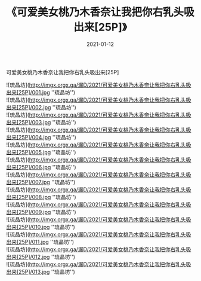 ﻿---
layout: post
title:  《可爱美女桃乃木香奈让我把你右乳头吸出来[25P]》
date:   2021-01-12
img: imgx.orgx.ga/漏D/2021/可爱美女桃乃木香奈让我把你右乳头吸出来[25P]/000.jpg
categories: [美女, 性感, 泳衣]
---

可爱美女桃乃木香奈让我把你右乳头吸出来[25P]

![琉晶坊](http://imgx.orgx.ga/漏D/2021/可爱美女桃乃木香奈让我把你右乳头吸出来[25P]/001.jpg ''琉晶坊'') <br>
![琉晶坊](http://imgx.orgx.ga/漏D/2021/可爱美女桃乃木香奈让我把你右乳头吸出来[25P]/002.jpg ''琉晶坊'') <br>
![琉晶坊](http://imgx.orgx.ga/漏D/2021/可爱美女桃乃木香奈让我把你右乳头吸出来[25P]/003.jpg ''琉晶坊'') <br>
![琉晶坊](http://imgx.orgx.ga/漏D/2021/可爱美女桃乃木香奈让我把你右乳头吸出来[25P]/004.jpg ''琉晶坊'') <br>
![琉晶坊](http://imgx.orgx.ga/漏D/2021/可爱美女桃乃木香奈让我把你右乳头吸出来[25P]/005.jpg ''琉晶坊'') <br>
![琉晶坊](http://imgx.orgx.ga/漏D/2021/可爱美女桃乃木香奈让我把你右乳头吸出来[25P]/006.jpg ''琉晶坊'') <br>
![琉晶坊](http://imgx.orgx.ga/漏D/2021/可爱美女桃乃木香奈让我把你右乳头吸出来[25P]/007.jpg ''琉晶坊'') <br>
![琉晶坊](http://imgx.orgx.ga/漏D/2021/可爱美女桃乃木香奈让我把你右乳头吸出来[25P]/008.jpg ''琉晶坊'') <br>
![琉晶坊](http://imgx.orgx.ga/漏D/2021/可爱美女桃乃木香奈让我把你右乳头吸出来[25P]/009.jpg ''琉晶坊'') <br>
![琉晶坊](http://imgx.orgx.ga/漏D/2021/可爱美女桃乃木香奈让我把你右乳头吸出来[25P]/010.jpg ''琉晶坊'') <br>
![琉晶坊](http://imgx.orgx.ga/漏D/2021/可爱美女桃乃木香奈让我把你右乳头吸出来[25P]/011.jpg ''琉晶坊'') <br>
![琉晶坊](http://imgx.orgx.ga/漏D/2021/可爱美女桃乃木香奈让我把你右乳头吸出来[25P]/012.jpg ''琉晶坊'') <br>
![琉晶坊](http://imgx.orgx.ga/漏D/2021/可爱美女桃乃木香奈让我把你右乳头吸出来[25P]/013.jpg ''琉晶坊'') <br>